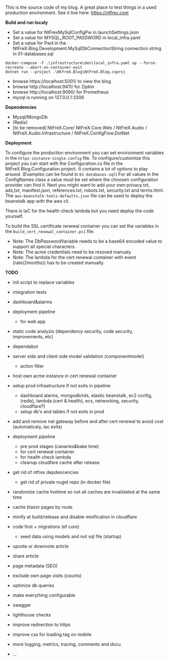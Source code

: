 This is the source code of my blog. A great place to test things in a used production environment. See it live here: https://ntfrex.com

**Build and run localy**

 - Set a value for NtFrexMySqlConfigPw in launchSettings.json
 - Set a value for MYSQL_ROOT_PASSWORD in local_infra.yaml
 - Set a value for Pwd in the NtFreX.Blog.Development.MySqlDbConnectionString connection string in 01-databases.sql

```
docker-compose -f .\infrastructure\dev\local_infra.yaml up --force-recreate --abort-on-container-exit
dotnet run --project .\NtFreX.Blog\NtFreX.Blog.csproj
```

 - browse https://localhost:5001/ to view the blog
 - browse http://localhost:9411/ for Zipkin
 - browse http://localhost:9090/ for Prometheus
 - mysql is running on 127.0.0.1:3306

**Dependencies**

 - Mysql/MongoDb
 - (Redis)
 - [to be removed]  NtFreX.Core/ NtFreX.Core.Web / NtFreX.Audio / NtFreX.Audio.Infrastructure / NtFreX.ConfigFlow.DotNet

 **Deployment**
 
To configure the production environment you can set environment variables in the `https-instance-single.config` file.
To configure/customize this project you can start with the Configuration.cs file in the NtFreX.Blog.Configuration project. It contains a lot of options to play around. (Examples can be found in `01-databases.sql`)
For all values in the ConfigNames class a value must be set where the choosen configuration provider can find it.
Next you might want to add your own privacy.txt, ads,txt, manifest.json, references.txt, robots.txt, security.txt and terms.html.
The `aws-beanstalk-tools-defaults.json` file can be used to deploy the beanstalk app with the aws cli.

There is IaC for the health check lambda but you need deploy the code yourself.

To build the SSL certificate renewal container you can set the variables in the `build_cert_renewal_container.ps1` file.
 - Note: The DbPasswordVariable needs to be a base64 encoded value to support all special characters.
 - Note: The acme credentials need to be resoved manualy.
 - Note: The lambda for the cert renewal container with event (rate(2months)) has to be created manually.

**TODO**

 - init script to replace variables
 - integration tests
 - dashboard&alarms
 - deployment pipeline
   - for web app
 - static code analyzis (dependency security, code security, improvements, etc)
 - dependabot
 - server side and client side model validation (componentmodel)
   - action filter
  
 - host own acme instance in cert renewal container
 - setup prod infrastructure if not exits in pipeline
   - dashboard alarms, mongodb/rds, elastic beanstalk, ec2 config, (redis), lambda (cert & health), ecs, networking, security, cloudflare?)
   - setup db's and tables if not exits in prod
 - add and remove nat gateway before and after cert renewal to avoid cost (automaticaly, iac exits) 
 - deployment pipeline
   - pre prod stages (canaries&bake time)
   - for cert renewal container
   - for health check lambda
   - cleanup cloudfare cache after release
 - get rid of ntfrex depdencencies
   - get rid of private nuget repo (in docker file)

 - randomize cache livetime so not all caches are invalidated at the same time
 - cache blazor pages by route
 - minify at build/release and disable minification in cloudflare
 - code first + migrations (ef core)
   - seed data using models and not sql file (startup)
 - upvote or downvote article
 - share article
 - page metadata (SEO)
 - exclude own page visits (counts)
 - optimize db queries
 - make everything configurable
 - swagger
 - lighthouse checks
 - improve redirection to https
 - improve css for loading tag on mobile
 - more logging, metrics, tracing, comments and docu


 - ...
